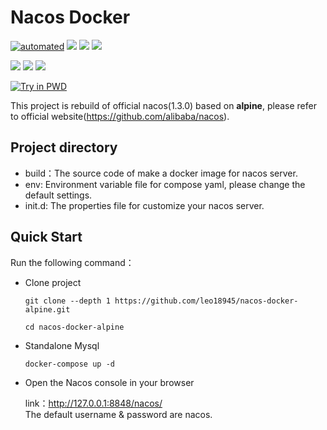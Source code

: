 # Nacos Docker
[![automated](https://badgen.net/badge/icon/docker?icon=docker&label)](https://hub.docker.com/r/leo18945/alpine-jre8-nacos "Go to Docker hub")
![](https://img.shields.io/github/last-commit/leo18945/nacos-docker-alpine.svg)
![](https://badgen.net/docker/size/leo18945/alpine-jre8-nacos/1.3.0)
[![](https://images.microbadger.com/badges/image/leo18945/alpine-jre8-nacos:1.3.0.svg)](https://microbadger.com/images/leo18945/alpine-jre8-nacos:1.3.0 "Get your own image badge on microbadger.com")

![](https://img.shields.io/badge/alpine-3.9-green.svg?logo=alpine-linux)
![](https://img.shields.io/badge/jdk-1.8-green.svg?logo=java)
![](https://img.shields.io/badge/nacos-1.3.0-green.svg)

[![Try in PWD](https://raw.githubusercontent.com/play-with-docker/stacks/master/assets/images/button.png)](https://labs.play-with-docker.com/?stack=https://raw.githubusercontent.com/leo18945/nacos-docker-alpine/master/docker-compose.yml)

This project is rebuild of official nacos(1.3.0) based on **alpine**, please refer to official website(https://github.com/alibaba/nacos).

## Project directory

* build：The source code of make a docker image for nacos server.
* env: Environment variable file for compose yaml, please change the default settings.
* init.d: The properties file for customize your nacos server.


## Quick Start

Run the following command：

* Clone project

  ```shell
  git clone --depth 1 https://github.com/leo18945/nacos-docker-alpine.git

  cd nacos-docker-alpine
  ```

* Standalone Mysql

  ```shell
  docker-compose up -d
  ```

* Open the Nacos console in your browser

  link：http://127.0.0.1:8848/nacos/  
  The default username & password are nacos.
